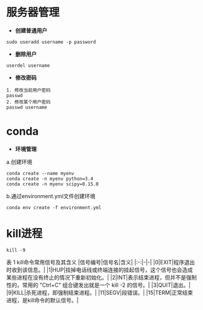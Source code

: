 # 服务器管理
* **创建普通用户**
```shell
sudo useradd username -p password
```
* **删除用户**
```shell
userdel username
```
* **修改密码**
```shell
1. 修改当前用户密码
passwd 
2. 修改某个用户密码
passwd username
```

# conda 
* **环境管理**

a.创建环境
```shell
conda create --name myenv
conda create -n myenv python=3.4
conda create -n myenv scipy=0.15.0
```  
b.通过environment.yml文件创建环境
```shell
conda env create -f environment.yml
```
# kill进程
```shell
kill -9
```
表 1 kill命令常用信号及其含义
|信号编号|信号名|含义|
|:-:|-|-|
|0|EXIT|程序退出时收到该信息。|
|1|HUP|挂掉电话线或终端连接的挂起信号，这个信号也会造成某些进程在没有终止的情况下重新初始化。|
|2|INT|表示结束进程，但并不是强制性的，常用的 "Ctrl+C" 组合键发出就是一个 kill -2 的信号。|
|3|QUIT|退出。|
|9|KILL|杀死进程，即强制结束进程。|
|11|SEGV|段错误。|
|15|TERM|正常结束进程，是kill命令的默认信号。|

